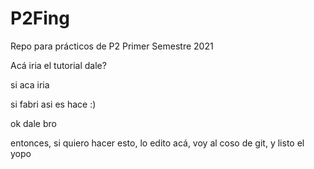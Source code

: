 # P2Fing
Repo para prácticos de P2 Primer Semestre 2021

Acá iria el tutorial dale?

si aca iria

si fabri asi es hace
:)

ok dale bro

entonces, si quiero hacer esto, lo edito acá, voy al coso de git, y listo el yopo